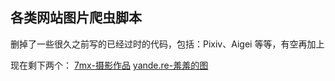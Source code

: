 ## 各类网站图片爬虫脚本

删掉了一些很久之前写的已经过时的代码，包括：Pixiv、Aigei 等等，有空再加上

现在剩下两个：
[7mx-摄影作品](7mx.com)
[yande.re-羞羞的图](yande.re)